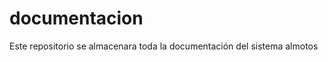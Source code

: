 documentacion
=============

Este repositorio se almacenara toda la documentación del sistema almotos
